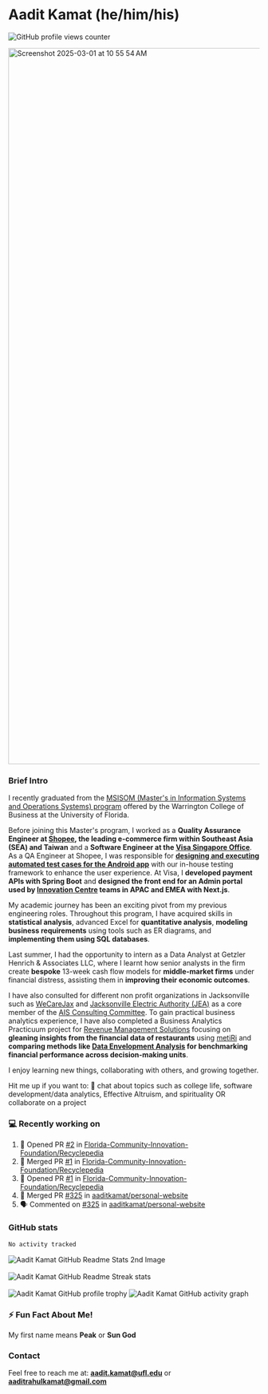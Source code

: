 # Aadit Kamat (he/him/his)
![GitHub profile views counter](https://komarev.com/ghpvc/?username=aaditkamat)

<img width="1436" alt="Screenshot 2025-03-01 at 10 55 54 AM" src="https://github.com/user-attachments/assets/42e818a5-0543-42c9-8379-b9a8b22076d5" />

### Brief Intro
I recently graduated from the [MSISOM (Master's in Information Systems and Operations Systems) program](https://warrington.ufl.edu/master-of-science-in-information-systems-and-operations-management/) offered by the Warrington College of Business at the University of Florida. 

Before joining this Master's program, I worked as a **Quality Assurance Engineer at [Shopee](https://shopee.sg), the leading e-commerce firm within Southeast Asia (SEA) and Taiwan** and a **Software Engineer at the [Visa Singapore Office](https://www.visa.com.sg/)**. As a QA Engineer at Shopee, I was responsible for [**designing and executing automated test cases for the Android app**](https://dev.to/banglatechtalk/003-software-testing-rakib-amin-senior-engineer-shopee) with our in-house testing framework to enhance the user experience. At Visa, I **developed payment APIs with Spring Boot** and **designed the front end for an Admin portal used by [Innovation Centre](https://www.visa.co.uk/visa-everywhere/innovation-centers/singapore.html) teams in APAC and EMEA with Next.js**.

My academic journey has been an exciting pivot from my previous engineering roles. Throughout this program, I have acquired skills in **statistical analysis**, advanced Excel for **quantitative analysis**, **modeling business requirements** using tools such as ER diagrams, and **implementing them using SQL databases**.

Last summer, I had the opportunity to intern as a Data Analyst at Getzler Henrich & Associates LLC, where I learnt how senior analysts in the firm create **bespoke** 13-week cash flow models for **middle-market firms** under financial distress, assisting them in **improving their economic outcomes**.

I have also consulted for different non profit organizations in Jacksonville such as [WeCareJax](https://wecarejacksonville.org/) and [Jacksonville Electric Authority (JEA)](https://www.jea.com/) as a core member of the [AIS Consulting Committee](https://www.ufais.org/consulting). To gain practical business analytics experience, I have also completed a Business Analytics Practicuum project for [Revenue Management Solutions](https://www.revenuemanage.com/) focusing on **gleaning insights from the financial data of restaurants** using [metiRi](https://www.revenuemanage.com/solution/metiri/) and **comparing methods like [Data Envelopment Analysis](https://rpubs.com/Cagri/DEA) for benchmarking financial performance across decision-making units**. 

I enjoy learning new things, collaborating with others, and growing together.

Hit me up if you want to:
💬 chat about topics such as college life, software development/data analytics, Effective Altruism, and spirituality OR collaborate on a project

### 💻 Recently working on
<!--START_SECTION:activity-->
1. 💪 Opened PR [#2](https://github.com/Florida-Community-Innovation-Foundation/Recyclepedia/pull/2) in [Florida-Community-Innovation-Foundation/Recyclepedia](https://github.com/Florida-Community-Innovation-Foundation/Recyclepedia)
2. 🎉 Merged PR [#1](https://github.com/Florida-Community-Innovation-Foundation/Recyclepedia/pull/1) in [Florida-Community-Innovation-Foundation/Recyclepedia](https://github.com/Florida-Community-Innovation-Foundation/Recyclepedia)
3. 💪 Opened PR [#1](https://github.com/Florida-Community-Innovation-Foundation/Recyclepedia/pull/1) in [Florida-Community-Innovation-Foundation/Recyclepedia](https://github.com/Florida-Community-Innovation-Foundation/Recyclepedia)
4. 🎉 Merged PR [#325](https://github.com/aaditkamat/personal-website/pull/325) in [aaditkamat/personal-website](https://github.com/aaditkamat/personal-website)
5. 🗣 Commented on [#325](https://github.com/aaditkamat/personal-website/pull/325#issuecomment-2780930687) in [aaditkamat/personal-website](https://github.com/aaditkamat/personal-website)
<!--END_SECTION:activity-->

### GitHub stats
<div>
  <!--START_SECTION:waka-->

```txt
No activity tracked
```

<!--END_SECTION:waka-->
  <img align="center" src="https://github-readme-stats.vercel.app/api?username=aaditkamat&show_icons=true&locale=en" alt="Aadit Kamat GitHub Readme Stats 2nd Image" />
  <br><br>
  <img align="center" src="https://github-readme-streak-stats.herokuapp.com/?user=aaditkamat" alt="Aadit Kamat GitHub Readme Streak stats" />
  <br><br>
  <img src="https://github-profile-trophy.vercel.app/?username=aaditkamat&theme=onedark" alt="Aadit Kamat GitHub profile trophy" />
  <img src="https://github-readme-activity-graph.vercel.app/graph?username=aaditkamat" alt="Aadit Kamat GitHub activity graph" />
</div>


### ⚡ Fun Fact About Me!
My first name means **Peak** or **Sun God**

### Contact
Feel free to reach me at: **aadit.kamat@ufl.edu** or **aaditrahulkamat@gmail.com**


